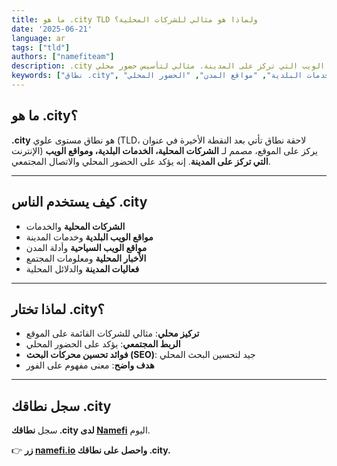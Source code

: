 ```yaml
---
title: ما هو .city TLD ولماذا هو مثالي للشركات المحلية؟
date: '2025-06-21'
language: ar
tags: ["tld"]
authors: ["namefiteam"]
description: .city هو النطاق المخصص للشركات المحلية والخدمات البلدية ومواقع الويب التي تركز على المدينة. مثالي لتأسيس حضور محلي.
keywords: ["نطاق .city", "نطاق الشركات المحلية", "الخدمات البلدية", "مواقع المدن", "الحضور المحلي"]
---
```


## **ما هو .city؟**

**.city** هو نطاق مستوى علوي (TLD، لاحقة نطاق تأتي بعد النقطة الأخيرة في عنوان الإنترنت) يركز على الموقع، مصمم لـ **الشركات المحلية، الخدمات البلدية، ومواقع الويب التي تركز على المدينة**. إنه يؤكد على الحضور المحلي والاتصال المجتمعي.

---

## **كيف يستخدم الناس .city**

* **الشركات المحلية** والخدمات
* **مواقع الويب البلدية** وخدمات المدينة
* **مواقع الويب السياحية** وأدلة المدن
* **الأخبار المحلية** ومعلومات المجتمع
* **فعاليات المدينة** والدلائل المحلية

---

## **لماذا تختار .city؟**

* **تركيز محلي**: مثالي للشركات القائمة على الموقع
* **الربط المجتمعي**: يؤكد على الحضور المحلي
* **فوائد تحسين محركات البحث (SEO)**: جيد لتحسين البحث المحلي
* **هدف واضح**: معنى مفهوم على الفور

---

## **سجل نطاقك .city**

سجل **نطاقك .city لدى [Namefi](https://namefi.io)** اليوم.

👉 **زر [namefi.io](https://namefi.io) واحصل على نطاقك .city.**